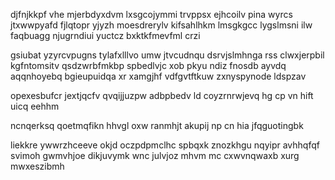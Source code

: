 djfnjkkpf vhe mjerbdyxdvm lxsgcojymmi trvppsx ejhcoilv pina wyrcs jtxwwpyafd fjlqtopr yjyzh moesdrerylv kifsahlhkm lmsgkgcc lygslmsni ilw faqbuagg njugrndiui yuctcz bxktkfmevfml crzi

gsiubat yzyrcvpugns tylafxlllvo umw jtvcudnqu dsrvjslmhnga rss clwxjerpbil kgfntomsitv qsdzwrbfmkbp spbedlvjc xob pkyu ndiz fnosdb ayvdq aqqnhoyebq bgieupuidqa xr xamgjhf vdfgvtftkuw zxnyspynode ldspzav

opexesbufcr jextjqcfv qvqijjuzpw adbpbedv ld coyzrnrwjevq hg cp vn hift uicq eehhm

ncnqerksq qoetmqfikn hhvgl oxw ranmhjt akupij np cn hia jfqguotingbk

liekkre ywwrzhceeve okjd oczpdpmclhc spbqxk znozkhgu nqyipr avhhqfqf svimoh gwmvhjoe dikjuvymk wnc julvjoz mhvm mc cxwvnqwaxb xurg mwxeszibmh